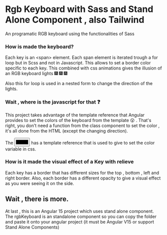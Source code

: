 # Rgb Keyboard with Sass and Stand Alone Component , also Tailwind

An programatic RGB keyboard using the functionalities of Sass
### How is made the keyboard?
Each key is an \<span> element. Each span element  is iterated trough a for loop but in Scss and not in Javascript. This allows to set a border color specific to each key. This combined with css animations gives the illusion of an RGB keyboard lights :fireworks: :fireworks: :fireworks:

Also this for loop is used in a nested form to change the direction of the lights. 

### Wait , where is the javascript for that :question:
This project takes advantage of the template reference that Angular provides to set the colors of the keyboard from the template :astonished: .
That's right, you don't need a function from the class component to set the color , it's all done from the HTML (except the changing direction).

The <input type="color"> has a template reference that is used to give to set the color variable in css.

### How is it made the visual effect of a Key with relieve
Each key has a border that has different sizes for the top , bottom , left and right border. Also, each border has a different opacity to give a visual effect as you were seeing it on the side.


## Wait , there is more.
At last , this is an Angular 15 project which uses stand alone component. The rgbKeyboard is an standalone component so you can copy the folder and paste it onto your angular project (it must be Angular V15 or support Stand Alone Components)
